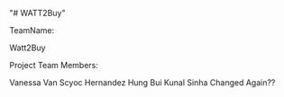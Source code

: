 "# WATT2Buy" 

TeamName:

Watt2Buy


Project Team Members:

Vanessa Van Scyoc Hernandez
Hung Bui
Kunal Sinha
Changed Again??
